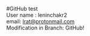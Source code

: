 #GitHub test  
User name : leninchakr2  
email: lrat@protonmail.com  
Modification in Branch: GitHub!  
